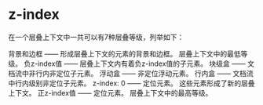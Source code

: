 # z-index #

在一个层叠上下文中一共可以有7种层叠等级，列举如下：

背景和边框 —— 形成层叠上下文的元素的背景和边框。 层叠上下文中的最低等级。
负z-index值 —— 层叠上下文内有着负z-index值的子元素。
块级盒 —— 文档流中非行内非定位子元素。
浮动盒 —— 非定位浮动元素。
行内盒 —— 文档流中行内级别非定位子元素。
z-index: 0 —— 定位元素。 这些元素形成了新的层叠上下文。
正z-index值 —— 定位元素。 层叠上下文中的最高等级。

